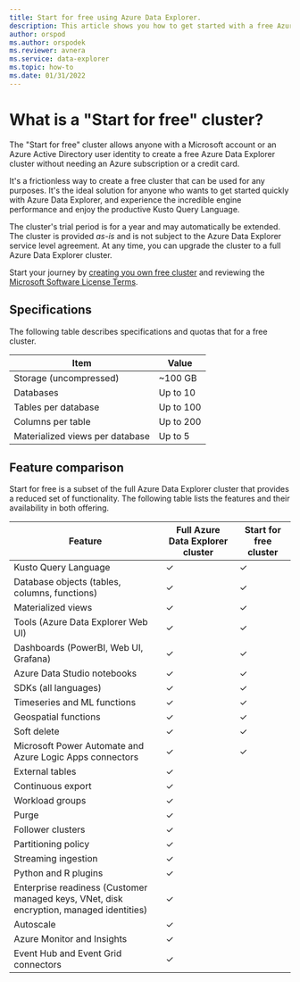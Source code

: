 ```yaml
---
title: Start for free using Azure Data Explorer.
description: This article shows you how to get started with a free Azure Data Explorer cluster.
author: orspod
ms.author: orspodek
ms.reviewer: avnera
ms.service: data-explorer
ms.topic: how-to
ms.date: 01/31/2022
---
```


# What is a "Start for free" cluster?

The "Start for free" cluster allows anyone with a Microsoft account or an Azure Active Directory user identity to create a free Azure Data Explorer cluster without needing an Azure subscription or a credit card.

It's a frictionless way to create a free cluster that can be used for any purposes. It's the ideal solution for anyone who wants to get started quickly with Azure Data Explorer, and experience the incredible engine performance and enjoy the productive Kusto Query Language.

The cluster's trial period is for a year and may automatically be extended. The cluster is provided *as-is* and is not subject to the Azure Data Explorer service level agreement. At any time, you can upgrade the cluster to a full Azure Data Explorer cluster.

Start your journey by [creating you own free cluster](https://aka.ms/kustofree) and reviewing the [Microsoft Software License Terms](https://aka.ms/kustofreeeula).

## Specifications

The following table describes specifications and quotas that for a free cluster.

| Item | Value |
|--|--|
| Storage (uncompressed) | ~100 GB |
| Databases | Up to 10 |
| Tables per database | Up to 100 |
| Columns per table | Up to 200 |
| Materialized views per database | Up to 5 |

## Feature comparison

Start for free is a subset of the full Azure Data Explorer cluster that provides a reduced set of functionality. The following table lists the features and their availability in both offering.

| Feature | Full Azure Data Explorer cluster | Start for free cluster |
|--|--|--|
| Kusto Query Language | &check; | &check; |
| Database objects (tables, columns, functions) | &check; | &check; |
| Materialized views | &check; | &check; |
| Tools (Azure Data Explorer Web UI) | &check; | &check; |
| Dashboards (PowerBI, Web UI, Grafana) | &check; | &check; |
| Azure Data Studio notebooks | &check; | &check; |
| SDKs (all languages) | &check; | &check; |
| Timeseries and ML functions | &check; | &check; |
| Geospatial functions | &check; | &check; |
| Soft delete | &check; | &check; |
| Microsoft Power Automate and Azure Logic Apps connectors | &check; | &check; |
| External tables | &check; | |
| Continuous export | &check; | |
| Workload groups | &check; | |
| Purge | &check; | |
| Follower clusters | &check; | |
| Partitioning policy | &check; | |
| Streaming ingestion | &check; | |
| Python and R plugins | &check; | |
| Enterprise readiness (Customer managed keys, VNet, disk encryption, managed identities) | &check; | |
| Autoscale | &check; | |
| Azure Monitor and Insights | &check; | |
| Event Hub and Event Grid connectors | &check; | |
